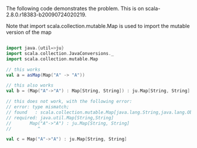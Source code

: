 The following code demonstrates the problem. This is on scala-2.8.0.r18383-b20090724020219.

Note that import scala.collection.mutable.Map is used to import the mutable version of the map


```scala

import java.{util=>ju}
import scala.collection.JavaConversions._
import scala.collection.mutable.Map

// this works
val a = asMap(Map("A" -> "A"))

// this also works
val b = (Map("A"->"A") : Map[String, String]) : ju.Map[String, String]

// this does not work, with the following error:
// error: type mismatch;
// found   : scala.collection.mutable.Map[java.lang.String,java.lang.Object]
// required: java.util.Map[String,String]
//       Map("A"->"A") : ju.Map[String, String]
//          ^       

val c = Map("A"->"A") : ju.Map[String, String]

```

